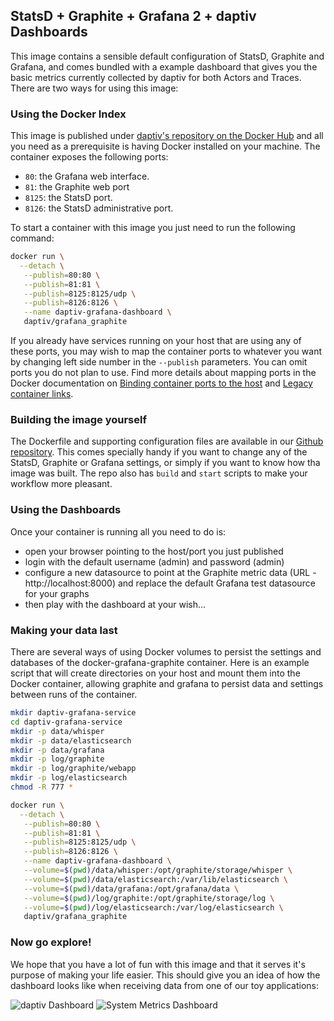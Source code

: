 StatsD + Graphite + Grafana 2 + daptiv Dashboards
---------------------------------------------

This image contains a sensible default configuration of StatsD, Graphite and Grafana, and comes bundled with a example
dashboard that gives you the basic metrics currently collected by daptiv for both Actors and Traces. There are two ways
for using this image:


### Using the Docker Index ###

This image is published under [daptiv's repository on the Docker Hub](https://hub.docker.com/u/daptiv/) and all you
need as a prerequisite is having Docker installed on your machine. The container exposes the following ports:

- `80`: the Grafana web interface.
- `81`: the Graphite web port
- `8125`: the StatsD port.
- `8126`: the StatsD administrative port.

To start a container with this image you just need to run the following command:

```bash
docker run \
  --detach \
   --publish=80:80 \
   --publish=81:81 \
   --publish=8125:8125/udp \
   --publish=8126:8126 \
   --name daptiv-grafana-dashboard \
   daptiv/grafana_graphite
```

If you already have services running on your host that are using any of these ports, you may wish to map the container
ports to whatever you want by changing left side number in the `--publish` parameters. You can omit ports you do not plan to use. Find more details about mapping ports in the Docker documentation on [Binding container ports to the host](https://docs.docker.com/engine/userguide/networking/default_network/binding/) and [Legacy container links](https://docs.docker.com/engine/userguide/networking/default_network/dockerlinks/).


### Building the image yourself ###

The Dockerfile and supporting configuration files are available in our [Github repository](https://github.com/daptiv-io/docker-grafana-graphite).
This comes specially handy if you want to change any of the StatsD, Graphite or Grafana settings, or simply if you want
to know how tha image was built. The repo also has `build` and `start` scripts to make your workflow more pleasant.


### Using the Dashboards ###

Once your container is running all you need to do is:
- open your browser pointing to the host/port you just published
- login with the default username (admin) and password (admin)
- configure a new datasource to point at the Graphite metric data (URL - http://localhost:8000) and replace the default Grafana test datasource for your graphs
- then play with the dashboard at your wish...

### Making your data last ###

There are several ways of using Docker volumes to persist the settings and databases of the docker-grafana-graphite container. Here is an example script that will create directories on your host and mount them into the Docker container, allowing graphite and grafana to persist data and settings between runs of the container.

```bash
mkdir daptiv-grafana-service
cd daptiv-grafana-service
mkdir -p data/whisper
mkdir -p data/elasticsearch
mkdir -p data/grafana
mkdir -p log/graphite
mkdir -p log/graphite/webapp
mkdir -p log/elasticsearch
chmod -R 777 *

docker run \
  --detach \
   --publish=80:80 \
   --publish=81:81 \
   --publish=8125:8125/udp \
   --publish=8126:8126 \
   --name daptiv-grafana-dashboard \
   --volume=$(pwd)/data/whisper:/opt/graphite/storage/whisper \
   --volume=$(pwd)/data/elasticsearch:/var/lib/elasticsearch \
   --volume=$(pwd)/data/grafana:/opt/grafana/data \
   --volume=$(pwd)/log/graphite:/opt/graphite/storage/log \
   --volume=$(pwd)/log/elasticsearch:/var/log/elasticsearch \
   daptiv/grafana_graphite
```

### Now go explore! ###

We hope that you have a lot of fun with this image and that it serves it's
purpose of making your life easier. This should give you an idea of how the dashboard looks like when receiving data
from one of our toy applications:

![daptiv Dashboard](http://kamon.io/assets/img/daptiv-statsd-grafana.png)
![System Metrics Dashboard](http://kamon.io/assets/img/daptiv-system-metrics.png)
